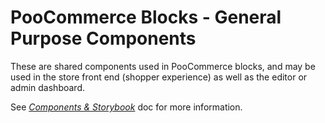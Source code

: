 # PooCommerce Blocks - General Purpose Components

These are shared components used in PooCommerce blocks, and may be used in the store front end (shopper experience) as well as the editor or admin dashboard.

See [_Components & Storybook_](../../../../docs/contributors/storybook-and-components.md) doc for more information.
